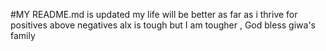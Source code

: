 #MY README.md is updated
my life will be better as  far as i thrive for positives above negatives 
alx is tough but I am tougher , God bless giwa's family
